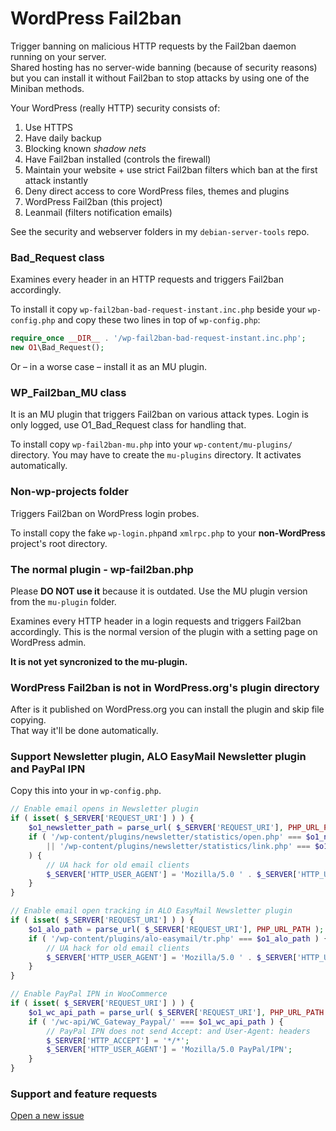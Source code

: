 # WordPress Fail2ban

Trigger banning on malicious HTTP requests by the Fail2ban daemon running on your server.  
Shared hosting has no server-wide banning (because of security reasons)
but you can install it without Fail2ban to stop attacks by using one of the Miniban methods.

Your WordPress (really HTTP) security consists of:

1. Use HTTPS
1. Have daily backup
1. Blocking known *shadow nets*
1. Have Fail2ban installed (controls the firewall)
1. Maintain your website + use strict Fail2ban filters which ban at the first attack instantly
1. Deny direct access to core WordPress files, themes and plugins
1. WordPress Fail2ban (this project)
1. Leanmail (filters notification emails)

See the security and webserver folders in my `debian-server-tools` repo.

### Bad_Request class

Examines every header in an HTTP requests and triggers Fail2ban accordingly.

To install it copy `wp-fail2ban-bad-request-instant.inc.php`
beside your `wp-config.php` and copy these two lines in top of `wp-config.php`:

```php
require_once __DIR__ . '/wp-fail2ban-bad-request-instant.inc.php';
new O1\Bad_Request();
```

Or – in a worse case – install it as an MU plugin.

### WP_Fail2ban_MU class

It is an MU plugin that triggers Fail2ban on various attack types. Login is only logged, use
O1_Bad_Request class for handling that.

To install copy `wp-fail2ban-mu.php` into your `wp-content/mu-plugins/` directory.
You may have to create the `mu-plugins` directory. It activates automatically.

### Non-wp-projects folder

Triggers Fail2ban on WordPress login probes.

To install copy the fake `wp-login.php`and `xmlrpc.php` to your **non-WordPress** project's root directory.

### The normal plugin - wp-fail2ban.php

Please **DO NOT use it** because it is outdated. Use the MU plugin version from the `mu-plugin` folder.

Examines every HTTP header in a login requests and triggers Fail2ban accordingly.
This is the normal version of the plugin with a setting page on WordPress admin.

**It is not yet syncronized to the mu-plugin.**

### WordPress Fail2ban is not in WordPress.org's plugin directory

After is it published on WordPress.org you can install the plugin and skip file copying.  
That way it'll be done automatically.

### Support Newsletter plugin, ALO EasyMail Newsletter plugin and PayPal IPN

Copy this into your in `wp-config.php`.

```php
// Enable email opens in Newsletter plugin
if ( isset( $_SERVER['REQUEST_URI'] ) ) {
    $o1_newsletter_path = parse_url( $_SERVER['REQUEST_URI'], PHP_URL_PATH );
    if ( '/wp-content/plugins/newsletter/statistics/open.php' === $o1_newsletter_path
        || '/wp-content/plugins/newsletter/statistics/link.php' === $o1_newsletter_path
    ) {
        // UA hack for old email clients
        $_SERVER['HTTP_USER_AGENT'] = 'Mozilla/5.0 ' . $_SERVER['HTTP_USER_AGENT'];
    }
}

// Enable email open tracking in ALO EasyMail Newsletter plugin
if ( isset( $_SERVER['REQUEST_URI'] ) ) {
    $o1_alo_path = parse_url( $_SERVER['REQUEST_URI'], PHP_URL_PATH );
    if ( '/wp-content/plugins/alo-easymail/tr.php' === $o1_alo_path ) {
        // UA hack for old email clients
        $_SERVER['HTTP_USER_AGENT'] = 'Mozilla/5.0 ' . $_SERVER['HTTP_USER_AGENT'];
    }
}

// Enable PayPal IPN in WooCommerce
if ( isset( $_SERVER['REQUEST_URI'] ) ) {
    $o1_wc_api_path = parse_url( $_SERVER['REQUEST_URI'], PHP_URL_PATH );
    if ( '/wc-api/WC_Gateway_Paypal/' === $o1_wc_api_path ) {
        // PayPal IPN does not send Accept: and User-Agent: headers
        $_SERVER['HTTP_ACCEPT'] = '*/*';
        $_SERVER['HTTP_USER_AGENT'] = 'Mozilla/5.0 PayPal/IPN';
    }
}
```

### Support and feature requests

[Open a new issue](https://github.com/szepeviktor/wordpress-fail2ban/issues/new)
